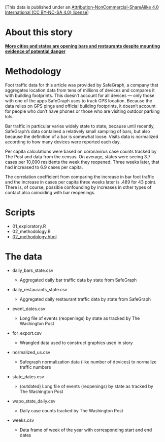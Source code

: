 [This data is published under an [Attribution-NonCommercial-ShareAlike 4.0 International (CC BY-NC-SA 4.0) license](https://creativecommons.org/licenses/by-nc-sa/4.0/)]

# About this story

**[More cities and states are opening bars and restaurants despite mounting evidence of potential danger](https://www.washingtonpost.com/health/2020/09/14/covid-spread-restaurants-bars/)**

# Methodology

Foot traffic data for this article was provided by SafeGraph, a company that aggregates location data from tens of millions of devices and compares it with building footprints. This doesn’t account for all devices — only those with one of the apps SafeGraph uses to track GPS location. Because the data relies on GPS pings and official building footprints, it doesn’t account for people who don’t have phones or those who are visiting outdoor parking lots.

Bar traffic in particular varies widely state to state, because until recently, SafeGraph’s data contained a relatively small sampling of bars, but also because the definition of a bar is somewhat loose. Visits data is normalized according to how many devices were reported each day.

Per capita calculations were based on coronavirus case counts tracked by The Post and data from the census. On average, states were seeing 3.7 cases per 10,000 residents the week they reopened. Three weeks later, that had increased to 6.9 cases per capita.

The correlation coefficient from comparing the increase in bar foot traffic and the increase in cases per capita three weeks later is .489 for 43 point. There is, of course, possible confounding by increases in other types of contact also coinciding with bar reopenings.

# Scripts

* 01_exploratory.R
* 02_methodology.R
* [02_methodology.html](http://wpinvestigative.github.io/covid19_bars_restaurants/02_methodology.html)

# The data

* daily_bars_state.csv
  - Aggregated daily bar traffic data by state from SafeGraph

* daily_restaurants_state.csv
  - Aggregated daily restaurant traffic data by state from SafeGraph

* event_dates.csv
  - Long file of events (reopenings) by state as tracked by The Washington Post

* for_export.csv
  - Wrangled data used to construct graphics used in story

* normalized_us.csv
  - Safegraph normalization data (like number of devices) to normalize traffic numbers
  
* state_dates.csv
  - (outdated) Long file of events (reopenings) by state as tracked by The Washington Post

* wapo_state_daily.csv
  - Daily case counts tracked by The Washington Post
  
* weeks.csv
  - Data frame of week of the year with corresponding start and end dates

